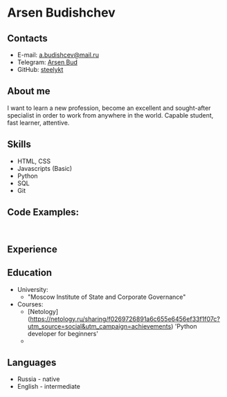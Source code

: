 # Arsen Budishchev

## Contacts

* E-mail: a.budishcev@mail.ru 
* Telegram: [Arsen Bud](https://t.me/ArsenBud)
* GitHub: [steelykt](https://github.com/steelykt)

## About me

I want to learn a new profession, become an excellent and sought-after specialist in order to work from anywhere in the world. Capable student, fast learner, attentive.

## Skills

* HTML, CSS
* Javascripts (Basic)
* Python
* SQL
* Git

## Code Examples:

``` ```
## Experience

## Education

* University: 
    * "Moscow Institute of State and Corporate Governance"
* Courses:    
    * [Netology] (https://netology.ru/sharing/f0269726891a6c655e6456ef33f1f07c?utm_source=social&utm_campaign=achievements) 'Python developer for beginners'
    * 

## Languages

* Russia - native
* English - intermediate